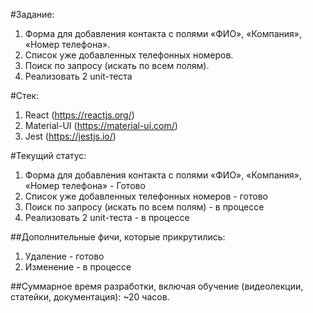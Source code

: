 #Задание:
1) Форма для добавления контакта с полями «ФИО», «Компания», «Номер телефона».
2) Список уже добавленных телефонных номеров.
3) Поиск по запросу (искать по всем полям).
4) Реализовать 2 unit-теста

#Стек:
1) React (https://reactjs.org/)
2) Material-UI (https://material-ui.com/)
3) Jest (https://jestjs.io/)

#Текущий статус:
1) Форма для добавления контакта с полями «ФИО», «Компания», «Номер телефона» - Готово
2) Список уже добавленных телефонных номеров - готово
3) Поиск по запросу (искать по всем полям) - в процессе
4) Реализовать 2 unit-теста - в процессе

##Дополнительные фичи, которые прикрутились:
1. Удаление - готово
2. Изменение - в процессе

##Суммарное время разработки, включая обучение (видеолекции, статейки, документация):
~20 часов.
